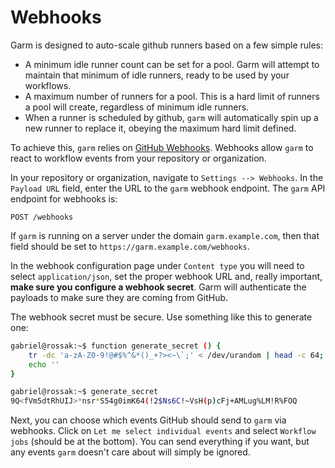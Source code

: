 # Webhooks

Garm is designed to auto-scale github runners based on a few simple rules:

  * A minimum idle runner count can be set for a pool. Garm will attempt to maintain that minimum of idle runners, ready to be used by your workflows.
  * A maximum number of runners for a pool. This is a hard limit of runners a pool will create, regardless of minimum idle runners.
  * When a runner is scheduled by github, ```garm``` will automatically spin up a new runner to replace it, obeying the maximum hard limit defined.

To achieve this, ```garm``` relies on [GitHub Webhooks](https://docs.github.com/en/developers/webhooks-and-events/webhooks/about-webhooks). Webhooks allow ```garm``` to react to workflow events from your repository or organization.

In your repository or organization, navigate to ```Settings --> Webhooks```. In the ```Payload URL``` field, enter the URL to the ```garm``` webhook endpoint. The ```garm``` API endpoint for webhooks is:

```
POST /webhooks
```

If ```garm``` is running on a server under the domain ```garm.example.com```, then that field should be set to ```https://garm.example.com/webhooks```.

In the webhook configuration page under ```Content type``` you will need to select ```application/json```, set the proper webhook URL and, really important, **make sure you configure a webhook secret**. Garm will authenticate the payloads to make sure they are coming from GitHub.

The webhook secret must be secure. Use something like this to generate one:

```bash
gabriel@rossak:~$ function generate_secret () { 
    tr -dc 'a-zA-Z0-9!@#$%^&*()_+?><~\`;' < /dev/urandom | head -c 64;
    echo ''
}

gabriel@rossak:~$ generate_secret
9Q<fVm5dtRhUIJ>*nsr*S54g0imK64(!2$Ns6C!~VsH(p)cFj+AMLug%LM!R%FOQ
```

Next, you can choose which events GitHub should send to ```garm``` via webhooks. Click on ```Let me select individual events``` and select ```Workflow jobs``` (should be at the bottom). You can send everything if you want, but any events ```garm``` doesn't care about will simply be ignored.